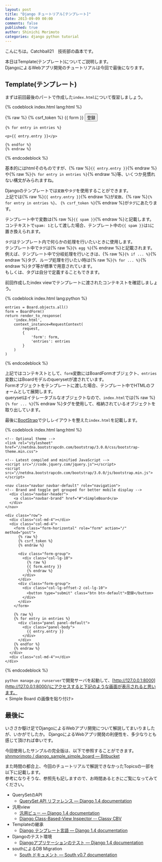 ```yaml
---
layout: post
title: "Django チュートリアル[テンプレート]"
date: 2013-09-09 00:00
comments: false
published: true
author: Shinichi Morimoto
categories: django python tutorial
---
```


こんにちは。Catchball21　技術部の森本です。

本日はTemplate(テンプレート)についてご説明します。  
DjangoによるWebアプリ開発のチュートリアルは今回で最後になります。  

## Template(テンプレート)

まずは前回最後のパートで作成した`index.html`について復習しましょう。

{% codeblock index.html lang:html %}

<!DOCTYPE html>
<html lang="en">
  <head>
    <meta charset="utf-8">
    <title>SimpleBoard</title>
  </head>
  <body>
    <form action="/" method="post">
    {% raw %}
    {% csrf_token %}
    {{ form }}
    <input type="submit" value="登録">
    </form>

    {% for entry in entries %}

    <p>{{ entry.entry }}</p>

    {% endfor %}
    {% endraw %}
  </body>
</html>

{% endcodeblock %}

基本的にはhtmlそのものですが、{% raw %}`{{ entry.entry }}`{% endraw %}や{% raw %}`{% for entry in entries %}`{% endraw %}等、いくつか見慣れない構文がみられますね。 

Djangoのテンプレートでは`変数`や`タグ`を使用することができます。  
上記では{% raw %}`{{ entry.entry }}`{% endraw %}が`変数`、{% raw %}`{% for entry in entries %}`、 `{% csrf_token %}`{% endraw %}が`タグ`にあたります。

テンプレート中で変数は{% raw %}`{{ spam }}`{% endraw %}と記載します。  
コンテキストで`spam: 1`として渡した場合、テンプレート中の`{{ spam }}`は`1`に置き換えられます。

`タグ`はテンプレート内で何らかの処理を行いたいときに使用します。  
テンプレート中で`タグ`は{% raw %}`{% egg %}`{% endraw %}と記載されます。  
例えば、テンプレート中で分岐処理を行いときは、{% raw %}`{% if ... %}`{% endraw %}タグ、ループ処理を行いたい時は{% raw %}`{% for ... %}`{% endraw %}タグ等が標準で用意されています。  
もしくは、タグは自分で定義することもできます。

前回作成したindex viewでテンプレートに渡されたコンテキストを確認しましょう。

{% codeblock index.html lang:python %}

    entries = Board.objects.all()
    form = BoardForm()
    return render_to_response(
        'index.html',
        context_instance=RequestContext(
            request,
            {
                'form': form,
                'entries': entries
            }
        )
    )

{% endcodeblock %}

上記ではコンテキストとして、`form`変数にはBoardFormオブジェクト、`entries`変数にはBoardモデルのquerysetが渡されています。  
Formオブジェクトをテンプレートに渡した場合、テンプレート中でHTMLのフォームとして展開します。  
querysetはイテレータブルなオブジェクトなので、`index.html`では{% raw %}`{% for ... %}`{% endraw %}タグを使用して、格納されているオブジェクトを取り出しています。  

最後に[BootStrap](http://127.0.0.1:8000/)で少しレイアウトを整えた`index.html`を記載します。

{% codeblock index.html lang:html %}

<!DOCTYPE html>
<html lang="en">
  <head>
    <meta charset="utf-8">
    <title>SimpleBoard</title>
    <!-- Latest compiled and minified CSS -->
    <link rel="stylesheet" href="//netdna.bootstrapcdn.com/bootstrap/3.0.0/css/bootstrap.min.css">

    <!-- Optional theme -->
    <link rel="stylesheet" href="//netdna.bootstrapcdn.com/bootstrap/3.0.0/css/bootstrap-theme.min.css">

    <!-- Latest compiled and minified JavaScript -->
    <script src="//code.jquery.com/jquery.js"></script>
    <script src="//netdna.bootstrapcdn.com/bootstrap/3.0.0/js/bootstrap.min.js"></script>
  </head>
  <body>

    <nav class="navbar navbar-default" role="navigation">
    <!-- Brand and toggle get grouped for better mobile display -->
      <div class="navbar-header">
        <a class="navbar-brand" href="#">SimpleBoard</a>
      </div>
    </nav>

    <div class="row">
      <div class="col-md-4"></div>
      <div class="col-md-4">
        <form class="form-horizontal" role="form" action="/" method="post">
          {% raw %}
          {% csrf_token %}
          {% endraw %}

          <div class="form-group">
            <div class="col-lg-10">
              {% raw %}
              {{ form.entry }}
              {% endraw %}
            </div>
          </div>
          <div class="form-group">
            <div class="col-lg-offset-2 col-lg-10">
              <button type="submit" class="btn btn-default">登録</button>
            </div>
          </div>
        </form>

        {% raw %}
        {% for entry in entries %}
          <div class="panel panel-default">
            <div class="panel-body">
              {{ entry.entry }}
            </div>
          </div>
        {% endfor %}
        {% endraw %}
      </div>
      <div class="col-md-4"></div>
    </div>
  </body>
</html>
{% endcodeblock %}

`python manage.py runserver`で開発サーバを起動して、[http://127.0.0.1:8000](http://127.0.0.1:8000/)にアクセスすると下記のような画面が表示されると思います。  
< Simple Board の画像を貼り付け>


## 最後に

いささか駆け足でDjangoによるWebアプリ開発について解説してまいりましたが、いかがでしたか。
DjangoによるWebアプリ開発の利便性を、多少なりとも感じて頂ければ幸いです。  

今回使用したサンプルの完全版は、以下で参照することができます。  
[shnmorimoto / django_sample_simple_board — Bitbucket](https://bitbucket.org/shnmorimoto/django_sample_simple_board)

また時間の都合上、今回のチュートリアルで解説できなかったTopicsの一部を以下に記載します。  
参考になりそうな、参照先も記しますので、お時間あるときにご覧になってみてください。

* QuerySetのAPI
	* [QuerySet API リファレンス — Django 1.4 documentation](http://docs.djangoproject.jp/ja/latest/ref/models/querysets.html)
* 汎用view
	* [汎用ビュー — Django 1.4 documentation](http://docs.djangoproject.jp/ja/latest/topics/generic-views.html)
	* [Django Class-Based-View Inspector -- Classy CBV](http://ccbv.co.uk/)
* Templateの継承
  * [Django テンプレート言語 — Django 1.4 documentation](http://docs.djangoproject.jp/ja/latest/topics/templates.html#template-inheritance)
* Djangoのテスト環境
	* [Djangoアプリケーションのテスト — Django 1.4 documentation](http://docs.djangoproject.jp/ja/latest/topics/testing.html)
* southによるDB Migration
	* [South ドキュメント — South v0.7 documentation](http://ae35.bitbucket.org/south-doc-ja/index.html)
